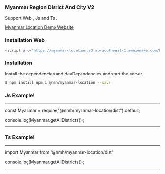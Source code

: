 ### Myanmar Region Disrict And City V2

Support Web , Js and Ts .

<a href="https://d10mjdj7odx61f.cloudfront.net/" target="_blank">Myanmar Location Demo Website</a>

### Installation Web

```sh
<script src="https://myanmar-location.s3.ap-southeast-1.amazonaws.com/bundle.js"></script>
```

### Installation

Install the dependencies and devDependencies and start the server.

```sh
$ npm install npm i @nmh/myanmar-location --save
```

### Js Example!

---

const Myanmar = require("@nmh/myanmar-location/dist").default;

console.log(Myanmar.getAllDistricts());

---

### Ts Example!

---

import Myanmar from '@nmh/myanmar-location/dist'

console.log(Myanmar.getAllDistricts());

---
